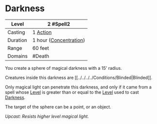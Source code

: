 # Darkness

| Level    | 2 #Spell2                                          |
| -------- | -------------------------------------------------- |
| Casting  | 1 [Action](../../../../Game%20Procedures/Action.md)   |
| Duration | 1 hour ([Concentration](../../../Concentration.md)) |
| Range    | 60 feet                                            |
| Domains  | #Death                                             |

You create a sphere of magical darkness with a 15' radius. 

Creatures inside this darkness are [[../../../../Conditions/Blinded|Blinded]].

Only magical light can penetrate this darkness, and only if it came from a spell whose [Level](../../../Spell%20Levels.md) is greater than or equal to the [Level](../../../Spell%20Levels.md) used to cast [Darkness](Darkness.md).

The target of the sphere can be a point, or an object.

*Upcast: Resists higher level magical light.*